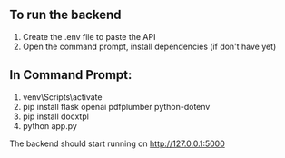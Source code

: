 ## To run the backend
1. Create the .env file to paste the API
2. Open the command prompt, install dependencies (if don't have yet)
## In Command Prompt:
1. venv\Scripts\activate
2. pip install flask openai pdfplumber python-dotenv
3. pip install docxtpl
4. python app.py

The backend should start running on http://127.0.0.1:5000
  
